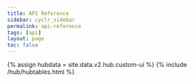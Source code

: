 ```yaml
---
title: API Reference
sidebar: cyclr_sidebar
permalink: api-reference
tags: [api]
layout: page
toc: false
---
```

{% assign hubdata = site.data.v2.hub.custom-ui %}
{% include /hub/hubtables.html %}  